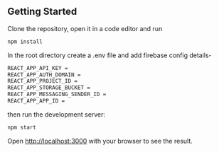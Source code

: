 ## Getting Started

Clone the repository, open it in a code editor and run

```bash 
npm install
```

In the root directory create a .env file and add firebase config details- 
```bash
REACT_APP_API_KEY = 
REACT_APP_AUTH_DOMAIN = 
REACT_APP_PROJECT_ID = 
REACT_APP_STORAGE_BUCKET = 
REACT_APP_MESSAGING_SENDER_ID = 
REACT_APP_APP_ID = 
```
then run the development server:

```bash
npm start
```

Open [http://localhost:3000](http://localhost:3000) with your browser to see the result.